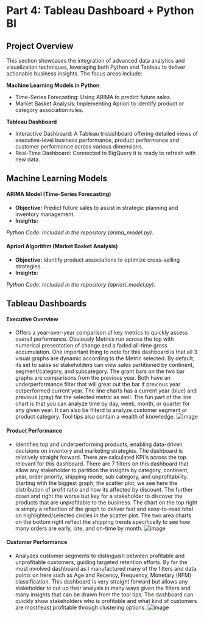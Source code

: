 # Part 4: Tableau Dashboard + Python BI

## Project Overview
This section showcases the integration of advanced data analytics and visualization techniques, leveraging both Python and Tableau to deliver actionable business insights. The focus areas include:

**Machine Learning Models in Python**
- Time-Series Forecasting: Using ARIMA to predict future sales.
- Market Basket Analysis: Implementing Apriori to identify product or category association rules.

**Tableau Dashboard**
- Interactive Dashboard: A Tableau tridashboard offering detailed views of executive-level business performance, product performance and customer performance across various dimensions.
- Real-Time Dashboard: Connected to BigQuery it is ready to refresh with new data.

## Machine Learning Models
#### ARIMA Model (Time-Series Forecasting)
- **Objective:** Predict future sales to assist in strategic planning and inventory management.
- **Insights:**

*Python Code: Included in the repository (arima_model.py).*

#### Apriori Algorithm (Market Basket Analysis)
- **Objective:** Identify product associations to optimize cross-selling strategies.
- **Insights:**

*Python Code: Included in the repository (apriori_model.py).*

## Tableau Dashboards
#### Executive Overview
- Offers a year-over-year comparison of key metrics to quickly assess overall performance. Obviously Metrics run across the top with numerical presentation of change and a faded all-time gross accumulation. One important thing to note for this dashboard is that all 3 visual graphs are dynamic according to the Metric selected. By default, its set to sales so stakeholders can view sales partitioned by continent, segment/category, and subcategory. The grant bars on the two bar graphs are comparisons from the previous year. Both have an underperformance filter that will great out the bar if previous year outperformed current year. The line charts has a current year (blue) and previous (gray) for the selected metric as well. The fun part of the line chart is that you can analyze time by day, week, month, or quarter for any given year. It can also be filterd to analyze customer segment or product category. Tool tips also contain a wealth of knowledge.
![image](https://github.com/user-attachments/assets/0bb0c4a8-ecdd-48ed-93ae-3a8b4e21217b)

#### Product Performance
- Identifies top and underperforming products, enabling data-driven decisions on inventory and marketing strategies. The dashboard is relatively straight forward. There are calculated KPI's across the top relevant for this dashboard. There are 7 filters on this dashboard that allow any stakeholder to partition the insights by category, continent, year, order priority, shipping mode, sub category, and unprofitability. Starting with the biggest graph, the scatter plot, we see here the distribution of profit ratio and how its affected by discount. The further down and right the worse but key for a stakeholder to discover the products that are unprofitable to the business. The chart on the top right is simply a reflection of the graph to deliver fast and easy-to-read total on highlighted/selected circles in the scatter plot. The two area charts on the bottom right reflect the shipping trends specifically to see how many orders are early, late, and on-time by month.
![image](https://github.com/user-attachments/assets/aa1c5e24-bd47-4e3f-a6c1-4e496cda88c1)



#### Customer Performance
- Analyzes customer segments to distinguish between profitable and unprofitable customers, guiding targeted retention efforts. By far the most involved dashboard as I manufactured many of the filters and data points on here such as Age and Recency, Frequency, Monetary (RFM) classification. This dashboard is very straight forward but allows any stakeholder to cut up their analysis in many ways given the filters and many insights that can be drawn from the tool tips. The dashboard can quickly show stakeholders who is profitable and what kind of customers are most/least profitable through clustering options.
![image](https://github.com/user-attachments/assets/5e7070af-460f-4333-a797-0fb5e281342a)


